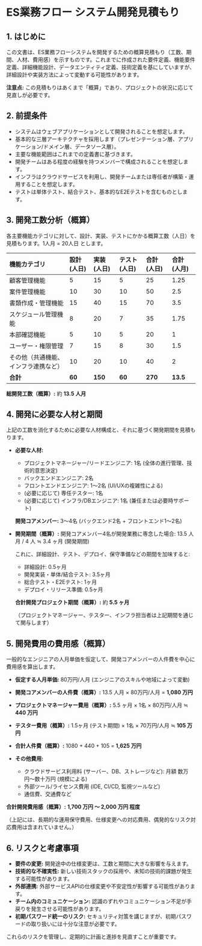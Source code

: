 # ES業務フロー システム開発見積もり

## 1. はじめに

この文書は、ES業務フローシステムを開発するための概算見積もり（工数、期間、人材、費用感）を示すものです。これまでに作成された要件定義、機能要件定義、詳細機能設計、データエンティティ定義、技術定義を基にしていますが、詳細設計や実装方法によって変動する可能性があります。

**注意点:** この見積もりはあくまで「概算」であり、プロジェクトの状況に応じて見直しが必要です。

## 2. 前提条件

*   システムはウェブアプリケーションとして開発されることを想定します。
*   基本的な三層アーキテクチャを採用します（プレゼンテーション層、アプリケーション/ドメイン層、データソース層）。
*   主要な機能範囲はこれまでの定義書に基づきます。
*   開発チームはある程度の経験を持つメンバーで構成されることを想定します。
*   インフラはクラウドサービスを利用し、開発チームまたは専任者が構築・運用することを想定します。
*   テストは単体テスト、結合テスト、基本的なE2Eテストを含むものとします。

## 3. 開発工数分析（概算）

各主要機能カテゴリに対して、設計、実装、テストにかかる概算工数（人日）を見積もります。1人月 = 20人日 とします。

| 機能カテゴリ         | 設計 (人日) | 実装 (人日) | テスト (人日) | 合計 (人日) | 合計 (人月) |
| :------------------- | :---------- | :---------- | :---------- | :---------- | :---------- |
| 顧客管理機能         | 5           | 15          | 5           | 25          | 1.25        |
| 案件管理機能         | 10          | 30          | 10          | 50          | 2.5         |
| 書類作成・管理機能   | 15          | 40          | 15          | 70          | 3.5         |
| スケジュール管理機能 | 8           | 20          | 7           | 35          | 1.75        |
| 本部確認機能         | 5           | 10          | 5           | 20          | 1           |
| ユーザー・権限管理   | 7           | 15          | 8           | 30          | 1.5         |
| その他（共通機能、インフラ連携など） | 10          | 20          | 10          | 40          | 2           |
| **合計**             | **60**      | **150**     | **60**      | **270**     | **13.5**    |

**総開発工数（概算）:** 約 **13.5 人月**

## 4. 開発に必要な人材と期間

上記の工数を消化するために必要な人材構成と、それに基づく開発期間を見積もります。

*   **必要な人材:**
    *   プロジェクトマネージャー/リードエンジニア: 1名 (全体の進行管理、技術的意思決定)
    *   バックエンドエンジニア: 2名
    *   フロントエンドエンジニア: 1〜2名 (UI/UXの複雑性による)
    *   (必要に応じて) 専任テスター: 1名
    *   (必要に応じて) インフラ/DBエンジニア: 1名 (兼任または必要時サポート)

    **開発コアメンバー:** 3〜4名 (バックエンド2名 + フロントエンド1〜2名)

*   **開発期間（概算）:**
    開発コアメンバー4名が開発業務に専念した場合:
    13.5 人月 / 4 人 ≒ 3.4 ヶ月 (開発期間)

    これに、詳細設計、テスト、デプロイ、保守準備などの期間を加味すると:
    *   詳細設計: 0.5ヶ月
    *   開発実装・単体/結合テスト: 3.5ヶ月
    *   総合テスト・E2Eテスト: 1ヶ月
    *   デプロイ・リリース準備: 0.5ヶ月

    **合計開発プロジェクト期間（概算）:** 約 **5.5 ヶ月**

    （プロジェクトマネージャー、テスター、インフラ担当者は上記期間を通じて関与します）

## 5. 開発費用の費用感（概算）

一般的なエンジニアの人月単価を仮定して、開発コアメンバーの人件費を中心に費用感を算出します。

*   **仮定する人月単価:** 80万円/人月 (エンジニアのスキルや地域によって変動)

*   **開発コアメンバーの人件費（概算）:**
    13.5 人月 × 80万円/人月 = **1,080 万円**

*   **プロジェクトマネージャー費用（概算）:**
    5.5 ヶ月 × 1名 × 80万円/人月 ≒ **440 万円**

*   **テスター費用（概算）:**
    1.5ヶ月 (テスト期間) × 1名 × 70万円/人月 ≒ **105 万円**

*   **合計人件費（概算）:** 1080 + 440 + 105 = **1,625 万円**

*   **その他費用:**
    *   クラウドサービス利用料 (サーバー、DB、ストレージなど): 月額 数万円〜数十万円 (規模による)
    *   外部ツール/ライセンス費用 (IDE, CI/CD, 監視ツールなど)
    *   通信費、交通費など

**合計開発費用感（概算）:** **1,700 万円 ～ 2,000 万円 程度**

（上記には、長期的な運用保守費用、仕様変更への対応費用、偶発的なリスク対応費用は含まれていません。）

## 6. リスクと考慮事項

*   **要件の変更:** 開発途中の仕様変更は、工数と期間に大きな影響を与えます。
*   **技術的な不確実性:** 新しい技術スタックの採用や、未知の技術的課題が発生する可能性があります。
*   **外部連携:** 外部サービスAPIの仕様変更や不安定性が影響する可能性があります。
*   **チーム内のコミュニケーション:** 認識のずれやコミュニケーション不足が手戻りを発生させる可能性があります。
*   **初期パスワード統一のリスク:** セキュリティ対策を講じますが、初期パスワードの取り扱いには十分な注意が必要です。

これらのリスクを管理し、定期的に計画と進捗を見直すことが重要です。 